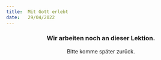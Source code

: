 ```yaml
---
title:  Mit Gott erlebt
date:   29/04/2022
---
```


### <center>Wir arbeiten noch an dieser Lektion.</center>
<center>Bitte komme später zurück.</center>